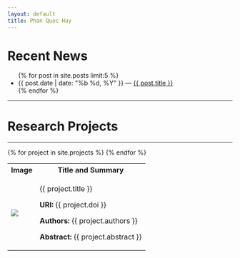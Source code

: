 ```yaml
---
layout: default
title: Phan Quoc Huy
---
```


# Recent News

<ul>
{% for post in site.posts limit:5 %}
  <li>
    {{ post.date | date: "%b %d, %Y"  }} &mdash; <a href="{{ post.url }}">{{ post.title }}</a>
  </li>
{% endfor %}
</ul>

---

# Research Projects

---

<table class='project-list'>
  <tr>
    <th>Image</th>
    <th>Title and Summary</th>
  </tr>
{% for project in site.projects %}
  <tr> 
      <td> <img src="{{ project.image }}" class="project-rep-image"> </td>
      <td>  <p class="project-title"> {{ project.title }} </p>
      		<p class="project-doi"> <b> URI: </b> {{ project.doi }} </p>
      		<p class="project-authors"> <b> Authors: </b> {{ project.authors }} </p>
      		<p class="project-abstract"> <b> Abstract: </b> {{ project.abstract }} </p>
      </td>
  </tr>
{% endfor %}
</table>